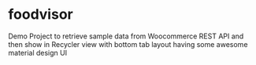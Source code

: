 # foodvisor
Demo Project to retrieve sample data from Woocommerce REST API and then show in Recycler view with bottom tab layout having some awesome material design UI

